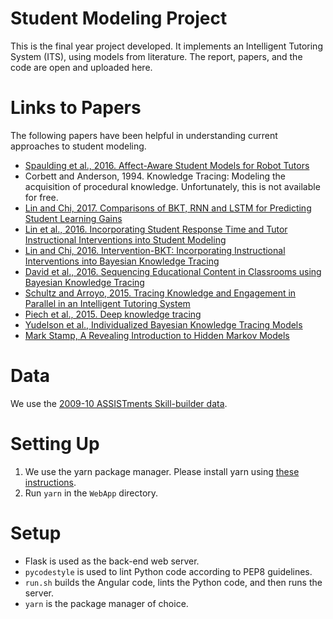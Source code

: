 # Student Modeling Project
This is the final year project developed. It implements an Intelligent Tutoring System (ITS), using models from literature. The report, papers, and the code are open and uploaded here.

# Links to Papers
The following papers have been helpful in understanding current approaches to student modeling.
* [Spaulding et al., 2016. Affect-Aware Student Models for Robot Tutors](http://www.samspaulding.com/resources/Spaulding_AAMAS16.pdf)
* Corbett and Anderson, 1994. Knowledge Tracing: Modeling the acquisition of procedural knowledge. Unfortunately, this is not available for free.
* [Lin and Chi, 2017. Comparisons of BKT, RNN and LSTM for Predicting Student Learning Gains](https://people.engr.ncsu.edu/mchi/pdfs/AIED2017_LianaFinal.pdf)
* [Lin et al., 2016. Incorporating Student Response Time and Tutor Instructional Interventions into Student Modeling](https://people.engr.ncsu.edu/mchi/pdfs/Umap_Liana2016_v2.pdf)
* [Lin and Chi, 2016. Intervention-BKT: Incorporating Instructional Interventions into Bayesian Knowledge Tracing](https://people.engr.ncsu.edu/mchi/pdfs/ITS_2016_Liana.pdf)
* [David et al., 2016. Sequencing Educational Content in Classrooms using Bayesian Knowledge Tracing](http://www.ise.bgu.ac.il/faculty/kobi/Papers/bkt.pdf)
* [Schultz and Arroyo, 2015. Tracing Knowledge and Engagement in Parallel in an Intelligent Tutoring System](https://www.researchgate.net/publication/280156170_Tracing_Knowledge_and_Affect_in_Parallel_in_an_Intelligent_Tutoring_System)
* [Piech et al., 2015. Deep knowledge tracing](https://web.stanford.edu/~cpiech/bio/papers/deepKnowledgeTracing.pdf)
* [Yudelson et al., Individualized Bayesian Knowledge Tracing Models](https://www.researchgate.net/publication/249424313_Individualized_Bayesian_Knowledge_Tracing_Models)
* [Mark Stamp, A Revealing Introduction to Hidden Markov Models](https://www.cs.sjsu.edu/~stamp/RUA/HMM.pdf)

# Data
We use the [2009-10 ASSISTments Skill-builder data](https://sites.google.com/site/assistmentsdata/home/assistment-2009-2010-data/skill-builder-data-2009-2010).

# Setting Up
1. We use the yarn package manager. Please install yarn using [these instructions](https://yarnpkg.com/lang/en/docs/install/).
2. Run `yarn` in the `WebApp` directory.

# Setup
* Flask is used as the back-end web server.
* `pycodestyle` is used to lint Python code according to PEP8 guidelines.
* `run.sh` builds the Angular code, lints the Python code, and then runs the server.
* `yarn` is the package manager of choice.
